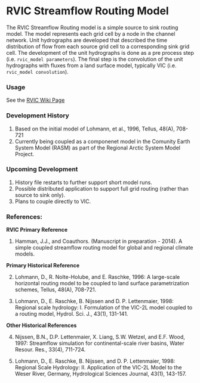 # RVIC Streamflow Routing Model

The RVIC Streamflow Routing model is a simple source to sink routing model.  The model represents each grid cell by a node in the channel network.  Unit hydrographs are developed that described the time distribution of flow from each source grid cell to a corresponding sink grid cell.  The development of the unit hydrographs is done as a pre process step (i.e. `rvic_model parameters`).  The final step is the convolution of the unit hydrographs with fluxes from a land surface model, typically VIC (i.e. `rvic_model convolution`).  

### Usage
See the [RVIC Wiki Page](https://github.com/jhamman/RVIC/wiki/RVIC-Wiki)

### Development History
1.  Based on the initial model of Lohmann, et al., 1996, Tellus, 48(A), 708-721
2.  Currently being coupled as a componenet model in the Comunity Earth System Model (RASM) as part of the Regional Arctic System Model Project.   

### Upcoming Development
1.  History file restarts to further support short model runs.
2.  Possible distributed application to support full grid routing (rather than source to sink only).
3.  Plans to couple directly to VIC.

### References:
**RVIC Primary Reference**

1.  Hamman, J.J., and Coauthors.  (Manuscript in preparation - 2014).  A simple coupled streamflow routing model for global and regional climate models.

**Primary Historical Reference**

2.  Lohmann, D., R. Nolte-Holube, and E. Raschke, 1996: A large-scale horizontal routing model to be coupled to land surface parametrization schemes, Tellus, 48(A), 708-721.

3.  Lohmann, D., E. Raschke, B. Nijssen and D. P. Lettenmaier, 1998: Regional scale hydrology: I. Formulation of the VIC-2L model coupled to a routing model, Hydrol. Sci. J., 43(1), 131-141.

**Other Historical References**

4.  Nijssen, B.N., D.P. Lettenmaier, X. Liang, S.W. Wetzel, and E.F. Wood, 1997: Streamflow simulation for continental-scale river basins, Water Resour. Res., 33(4), 711-724.

5.  Lohmann, D., E. Raschke, B. Nijssen, and D. P. Lettenmaier, 1998: Regional Scale Hydrology: II. Application of the VIC-2L Model to the Weser River, Germany, Hydrological Sciences Journal, 43(1), 143-157.
